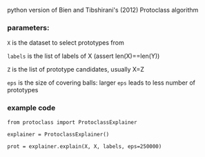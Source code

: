 python version of Bien and Tibshirani's (2012) Protoclass algorithm

### parameters:

`X` is the dataset to select prototypes from

`labels` is the list of labels of X (assert len(X)==len(Y))

`Z` is the list of prototype candidates, usually X=Z

`eps` is the size of covering balls: larger `eps` leads to less number of prototypes

### example code

`from protoclass import ProtoclassExplainer`

`explainer = ProtoclassExplainer()`

`prot = explainer.explain(X, X, labels, eps=250000)`
